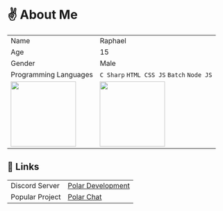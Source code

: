 # ✌ About Me
<table>
  <tr>
    <td>Name</td>
    <td>Raphael</td>
  </tr>
  <tr>
    <td>Age</td>
    <td>15</td>
  </tr>
  <tr>
    <td>Gender</td>
    <td>Male</td>
  </tr>
  <tr>
    <td>Programming Languages</td>
    <td><code>C Sharp</code> <code>HTML CSS JS</code> <code>Batch</code> <code>Node JS</code></td>
  </tr>
  <tr>
    <td><img src="https://distok.top/stickers/796138864933863456/796140620111544330.gif" width="150" height="150"></td>
    <td><img src="https://distok.top/stickers/809184961298956310/809190897894817802.gif" width="150" height="150"></td>
  </tr>
</table>

## 🔔 Links
<table>
  <tr>
    <td>Discord Server</td>
    <td><a href="https://dsc.gg/polar69">Polar Development</a></td>
  </tr>
  <tr>
    <td>Popular Project</td>
    <td><a href="https://polar-chatty.polar-69.repl.co/">Polar Chat</a></td>
  </tr>
</table>
